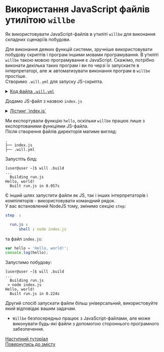 # Використання JavaScript файлів утилітою `willbe`

Як використовувати JavaScript-файлів в утиліті <code>willbe</code> для виконання складних сценаріїв побудови.

Для виконання деяких функцій системи, зручніше використовувати побудову скриптів і програм іншими мовами програмування. В утиліті `willbe` такою мовою програмування є JavaScript. Скажімо, потрібно виконати декілька таких програм і ви по черзі їх запускаєте в інтерпретаторі, але ж автоматизувати виконання програм в `willbe` простіше.  
Створимо `.will.yml` для запуску JS-скрипта.
<details>
    <summary><u>Код файла <code>.will.yml</code></u></summary>

```yaml
about :

  name : usingJS
  description : "To use JS in willbe"
  version : 0.0.1

path :

  js.path :
    path : 'index.js'

step  :

  run.js :
      js : path::js.*

build :

  run.js :
      criterion :
          default : 1
      steps :
          - run.*

```

</details>

Додамо JS-файл з назвою `index.js`

<details>
    <summary><u>Лістинг `index.js`</u></summary>

```js
function hello(){
    console.log('Hello, world!')
}

module.exports = hello;

```

</details>

Ми експортували функцію `hello`, оскільки `willbe` працює лише з експортованими функціями JS-файла.  
Після створення файлів директорія матиме вигляд:

```
.
├── index.js
├── .will.yml

```

Запустіть білд:

```
[user@user ~]$ will .build
...
  Building run.js
Hello, world!
  Built run.js in 0.057s

```

Є інший шлях запустити файли як JS, так і інших інтерпретаторів і компіляторів - використовувати командний рядок.  
У вас встановлений NodeJS тому, змінимо секцію `step`:

```yaml
step  :

  run.js :
      shell : node index.js

```

та файл `index.js`:

```js
var hello = 'Hello, world!';
console.log(hello);

```

Запустимо побудову:

```
[user@user ~]$ will .build
...
  Building run.js
 > node index.js
Hello, world!
  Built run.js in 0.224s

```
Другий спосіб запускати файли більш універсальний, використовуйте який відповідає вашим задачам.

- `Willbe` безпосередньо працює з JavaScript-файлами, але може виконувати будь-які файли з допомогою стороннього програмного забезпечення.

[Наступний туторіал]()  
[Повернутись до змісту](../README.md#tutorials)
